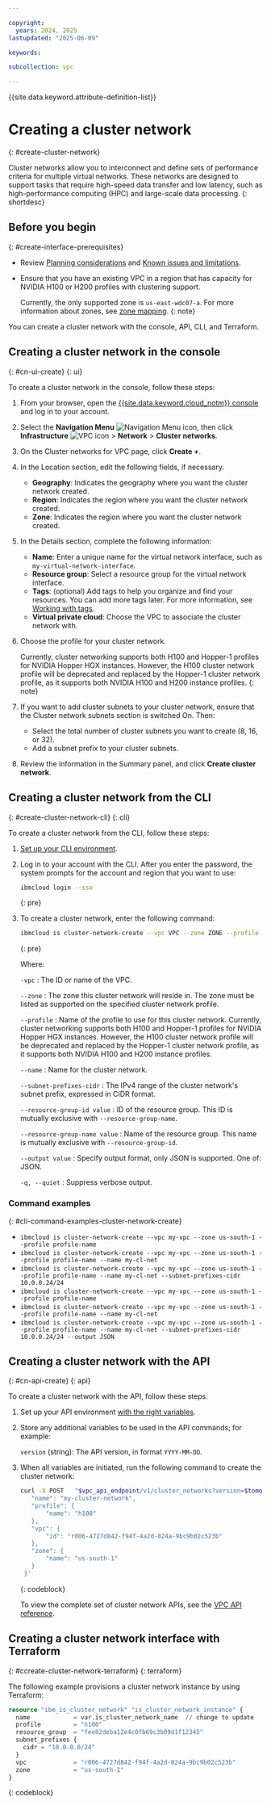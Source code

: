 ```yaml
---

copyright:
  years: 2024, 2025
lastupdated: "2025-06-09"

keywords:

subcollection: vpc

---
```


{{site.data.keyword.attribute-definition-list}}

# Creating a cluster network
{: #create-cluster-network}

Cluster networks allow you to interconnect and define sets of performance criteria for multiple virtual networks. These networks are designed to support tasks that require high-speed data transfer and low latency, such as high-performance computing (HPC) and large-scale data processing.
{: shortdesc}

## Before you begin
{: #create-interface-prerequisites}

* Review [Planning considerations](/docs/vpc?topic=vpc-planning-cluster-network&interface=ui) and [Known issues and limitations](/docs/vpc?topic=vpc-limitations-cluster-network&interface=ui).
* Ensure that you have an existing VPC in a region that has capacity for NVIDIA H100 or H200 profiles with clustering support.

   Currently, the only supported zone is `us-east-wdc07-a`. For more information about zones, see [zone mapping](/docs/overview?topic=overview-locations#zone-mapping).
   {: note}

You can create a cluster network with the console, API, CLI, and Terraform.

## Creating a cluster network in the console
{: #cn-ui-create}
{: ui}

To create a cluster network in the console, follow these steps:

1. From your browser, open the [{{site.data.keyword.cloud_notm}} console](/login) and log in to your account.
1. Select the **Navigation Menu** ![Navigation Menu icon](../../icons/icon_hamburger.svg), then click  **Infrastructure** ![VPC icon](../../icons/vpc.svg)  > **Network** > **Cluster networks**.
1. On the Cluster networks for VPC page, click **Create +**.
1. In the Location section, edit the following fields, if necessary.
    * **Geography**: Indicates the geography where you want the cluster network created.
    * **Region**: Indicates the region where you want the cluster network created.
    * **Zone**: Indicates the region where you want the cluster network created.
1. In the Details section, complete the following information:
   * **Name**: Enter a unique name for the virtual network interface, such as `my-virtual-network-interface`.
   * **Resource group**: Select a resource group for the virtual network interface.
   * **Tags**: (optional) Add tags to help you organize and find your resources. You can add more tags later. For more information, see [Working with tags](/docs/account?topic=account-tag).
   * **Virtual private cloud**: Choose the VPC to associate the cluster network with.
1. Choose the profile for your cluster network.

   Currently, cluster networking supports both H100 and Hopper-1 profiles for NVIDIA Hopper HGX instances. However, the H100 cluster network profile will be deprecated and replaced by the Hopper-1 cluster network profile, as it supports both NVIDIA H100 and H200 instance profiles.
   {: note}

1. If you want to add cluster subnets to your cluster network, ensure that the Cluster network subnets section is switched On. Then:
   * Select the total number of cluster subnets you want to create (8, 16, or 32).
   * Add a subnet prefix to your cluster subnets.
1. Review the information in the Summary panel, and click **Create cluster network**.

## Creating a cluster network from the CLI
{: #create-cluster-network-cli}
{: cli}

To create a cluster network from the CLI, follow these steps:

1. [Set up your CLI environment](/docs/vpc?topic=vpc-set-up-environment&interface=cli).

1. Log in to your account with the CLI. After you enter the password, the system prompts for the account and region that you want to use:

    ```sh
    ibmcloud login --sso
    ```
    {: pre}

1. To create a cluster network, enter the following command:

   ```bash
   ibmcloud is cluster-network-create --vpc VPC --zone ZONE --profile PROFILE [--name NAME] [--subnet-prefixes-cidr SUBNET_PREFIXES_CIDR] [--resource-group-id RESOURCE_GROUP_ID | --resource-group-name RESOURCE_GROUP_NAME] [--output JSON] [-q, --quiet]
   ```
   {: pre}

   Where:

   `-vpc`
    :    The ID or name of the VPC.

   `--zone`
   :    The zone this cluster network will reside in. The zone must be listed as supported on the specified cluster network profile.

   `--profile`
   :    Name of the profile to use for this cluster network. Currently, cluster networking supports both H100 and Hopper-1 profiles for NVIDIA Hopper HGX instances. However, the H100 cluster network profile will be deprecated and replaced by the Hopper-1 cluster network profile, as it supports both NVIDIA H100 and H200 instance profiles.

   `--name`
   :    Name for the cluster network.

   `--subnet-prefixes-cidr`
   :    The IPv4 range of the cluster network's subnet prefix, expressed in CIDR format.

   `--resource-group-id value`
   :    ID of the resource group. This ID is mutually exclusive with `--resource-group-name`.

   `--resource-group-name value`
   :    Name of the resource group. This name is mutually exclusive with `--resource-group-id`.

   `--output value`
   :    Specify output format, only JSON is supported. One of: JSON.

   `-q, --quiet`
   :    Suppress verbose output.

### Command examples
{: #cli-command-examples-cluster-network-create}

* `ibmcloud is cluster-network-create --vpc my-vpc --zone us-south-1 --profile profile-name`
* `ibmcloud is cluster-network-create --vpc my-vpc --zone us-south-1 --profile profile-name --name my-cl-net`
* `ibmcloud is cluster-network-create --vpc my-vpc --zone us-south-1 --profile profile-name --name my-cl-net --subnet-prefixes-cidr 10.0.0.24/24`
* `ibmcloud is cluster-network-create --vpc my-vpc --zone us-south-1 --profile profile-name`
* `ibmcloud is cluster-network-create --vpc my-vpc --zone us-south-1 --profile profile-name --name my-cl-net`
* `ibmcloud is cluster-network-create --vpc my-vpc --zone us-south-1 --profile profile-name --name my-cl-net --subnet-prefixes-cidr 10.0.0.24/24 --output JSON`

## Creating a cluster network with the API
{: #cn-api-create}
{: api}

To create a cluster network with the API, follow these steps:

1. Set up your API environment [with the right variables](/docs/vpc?topic=vpc-set-up-environment#api-prerequisites-setup).
1. Store any additional variables to be used in the API commands; for example:

   `version` (string): The API version, in format `YYYY-MM-DD`.

1. When all variables are initiated, run the following command to create the cluster network:

   ```sh
   curl -X POST   "$vpc_api_endpoint/v1/cluster_networks?version=$tomorrow&generation=2&maturity=beta" -H "Authorization: Bearer $iam_token" -d '{
      "name": "my-cluster-network",
      "profile": {
          "name": "h100"
      },
      "vpc": {
          "id": "r006-4727d842-f94f-4a2d-824a-9bc9b02c523b"
      },
      "zone": {
          "name": "us-south-1"
      }
    }'
   ```
   {: codeblock}

   To view the complete set of cluster network APIs, see the [VPC API reference](/apidocs/vpc/latest#list-cluster-network-profiles).

## Creating a cluster network interface with Terraform
{: #ccreate-cluster-network-terraform}
{: terraform}

The following example provisions a cluster network instance by using Terraform:

```terraform
resource "ibm_is_cluster_network" "is_cluster_network_instance" {
  name            = var.is_cluster_network_name  // change to update
  profile         = "h100"
  resource_group  = "fee82deba12e4c0fb69c3b09d1f12345"
  subnet_prefixes {
    cidr = "10.0.0.0/24"
  }
  vpc             = "r006-4727d842-f94f-4a2d-824a-9bc9b02c523b"
  zone            = "us-south-1"
}
```
{: codeblock}
